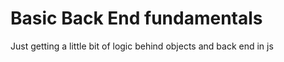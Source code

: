 # Basic Back End fundamentals
 Just getting a little bit of logic behind objects and back end in js
